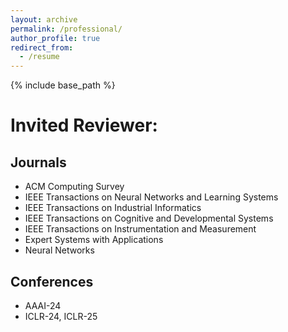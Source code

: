 ```yaml
---
layout: archive
permalink: /professional/
author_profile: true
redirect_from:
  - /resume
---
```


{% include base_path %}


Invited Reviewer:
======

## Journals
- ACM Computing Survey
- IEEE Transactions on Neural Networks and Learning Systems
- IEEE Transactions on Industrial Informatics
- IEEE Transactions on Cognitive and Developmental Systems
- IEEE Transactions on Instrumentation and Measurement
- Expert Systems with Applications
- Neural Networks
## Conferences
- AAAI-24
- ICLR-24, ICLR-25
